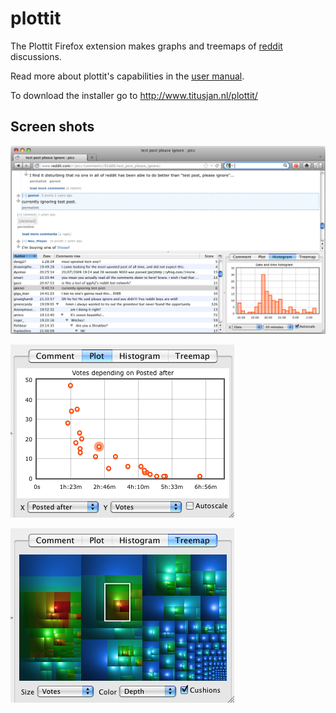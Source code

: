 plottit
=======

The Plottit Firefox extension makes graphs and treemaps of [reddit](http://www.reddit.com) discussions. 

Read more about plottit's capabilities in the [user manual](http://www.titusjan.nl/plottit/manual/).

To download the installer go to http://www.titusjan.nl/plottit/

Screen shots
------------

![overview screen shot](src/chrome/content/manual/paneWithHistogram.png)

![scatter plot screen shot](src/chrome/content/manual/scatterplot.png)

![treemap screen shot](src/chrome/content/manual/treemapCushions.png)
